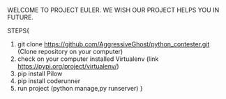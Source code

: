 WELCOME TO PROJECT EULER. WE WISH OUR PROJECT HELPS YOU IN FUTURE.



STEPS{
  1) git clone https://github.com/AggressiveGhost/python_contester.git (Clone repository on your computer)
  2) check on your computer installed Virtualenv (link https://pypi.org/project/virtualenv/)
  3) pip install Pilow
  4) pip install coderunner
  4) run project (python manage,py runserver) 
}
